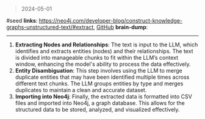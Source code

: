 > 2024-05-01

#seed
**links**: https://neo4j.com/developer-blog/construct-knowledge-graphs-unstructured-text/#extract, [GitHub](https://github.com/neo4j/NaLLM)
**brain-dump**:

---

1. **Extracting Nodes and Relationships**: The text is input to the LLM, which identifies and extracts entities (nodes) and their relationships. The text is divided into manageable chunks to fit within the LLM’s context window, enhancing the model's ability to process the data effectively.
2. **Entity Disambiguation**: This step involves using the LLM to merge duplicate entities that may have been identified multiple times across different text chunks. The LLM groups entities by type and merges duplicates to maintain a clean and accurate dataset.
3. **Importing into Neo4j**: Finally, the extracted data is formatted into CSV files and imported into Neo4j, a graph database. This allows for the structured data to be stored, analyzed, and visualized effectively.
